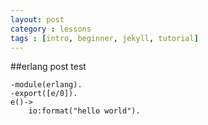 ```yaml
---
layout: post
category : lessons
tags : [intro, beginner, jekyll, tutorial]
---
```


##erlang post test

	-module(erlang).
	-export([e/0]).
	e()->
		io:format("hello world").